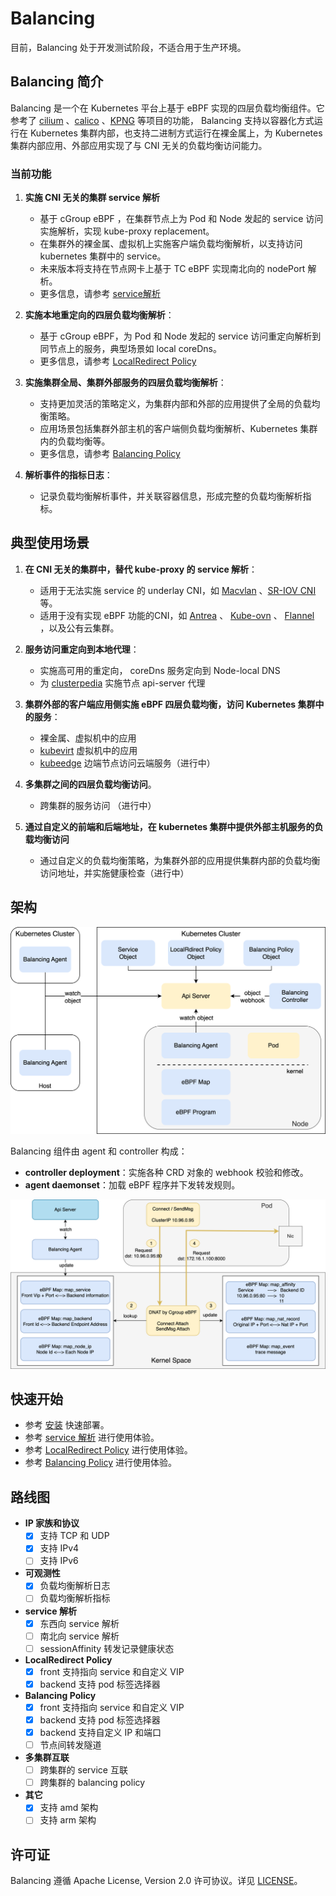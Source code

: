 # Balancing

目前，Balancing 处于开发测试阶段，不适合用于生产环境。

## Balancing 简介

Balancing 是一个在 Kubernetes 平台上基于 eBPF 实现的四层负载均衡组件。它参考了 [cilium](https://github.com/cilium/cilium) 、[calico](https://github.com/projectcalico/calico) 、[KPNG](https://github.com/kubernetes-retired/kpng)  等项目的功能，
Balancing 支持以容器化方式运行在 Kubernetes 集群内部，也支持二进制方式运行在裸金属上，为 Kubernetes 集群内部应用、外部应用实现了与 CNI 无关的负载均衡访问能力。

### 当前功能

1. **实施 CNI 无关的集群 service 解析**
    - 基于 cGroup eBPF ，在集群节点上为 Pod 和 Node 发起的 service 访问实施解析，实现 kube-proxy replacement。
    - 在集群外的裸金属、虚拟机上实施客户端负载均衡解析，以支持访问 kubernetes 集群中的 service。
    - 未来版本将支持在节点网卡上基于 TC eBPF 实现南北向的 nodePort 解析。
    - 更多信息，请参考 [service解析](./usages/service.zh.md)

2. **实施本地重定向的四层负载均衡解析**：
    - 基于 cGroup eBPF，为 Pod 和 Node 发起的 service 访问重定向解析到同节点上的服务，典型场景如 local coreDns。
    - 更多信息，请参考 [LocalRedirect Policy](./usages/localredirect.zh.md)

3. **实施集群全局、集群外部服务的四层负载均衡解析**：
    - 支持更加灵活的策略定义，为集群内部和外部的应用提供了全局的负载均衡策略。
    - 应用场景包括集群外部主机的客户端侧负载均衡解析、Kubernetes 集群内的负载均衡等。
    - 更多信息，请参考 [Balancing Policy](./usages/balancing.zh.md)

4. **解析事件的指标日志**：
    - 记录负载均衡解析事件，并关联容器信息，形成完整的负载均衡解析指标。

## 典型使用场景

1. **在 CNI 无关的集群中，替代 kube-proxy 的 service 解析**：
    - 适用于无法实施 service 的 underlay CNI，如 [Macvlan](https://github.com/containernetworking/plugins/tree/main/plugins/main/macvlan) 、[SR-IOV CNI](https://github.com/k8snetworkplumbingwg/sriov-cni)  等。
    - 适用于没有实现 eBPF 功能的CNI，如 [Antrea](https://github.com/antrea-io/antrea) 、 [Kube-ovn](https://github.com/kubeovn/kube-ovn) 、 [Flannel](https://github.com/flannel-io/flannel) ，以及公有云集群。

2. **服务访问重定向到本地代理**：
    - 实施高可用的重定向， coreDns 服务定向到 Node-local DNS
    - 为 [clusterpedia](https://github.com/clusterpedia-io/clusterpedia) 实施节点 api-server 代理

3. **集群外部的客户端应用侧实施 eBPF 四层负载均衡，访问 Kubernetes 集群中的服务**：
    - 裸金属、虚拟机中的应用
    - [kubevirt](https://github.com/kubevirt/kubevirt) 虚拟机中的应用
    - [kubeedge](https://github.com/kubeedge/kubeedge) 边端节点访问云端服务（进行中）

4. **多集群之间的四层负载均衡访问**。
    - 跨集群的服务访问 （进行中）

5. **通过自定义的前端和后端地址，在 kubernetes 集群中提供外部主机服务的负载均衡访问**
    - 通过自定义的负载均衡策略，为集群外部的应用提供集群内部的负载均衡访问地址，并实施健康检查（进行中）

## 架构

![arch](./images/arch.png)

Balancing 组件由 agent 和 controller 构成：
- **controller deployment**：实施各种 CRD 对象的 webhook 校验和修改。
- **agent daemonset**：加载 eBPF 程序并下发转发规则。

![eBPF](./images/cgroup-ebpf.png)

## 快速开始

- 参考 [安装](./usages/install.zh.md) 快速部署。
- 参考 [service 解析](./usages/service.zh.md) 进行使用体验。
- 参考 [LocalRedirect Policy](./usages/localredirect.zh.md) 进行使用体验。
- 参考 [Balancing Policy](./usages/balancing.zh.md) 进行使用体验。

## 路线图

- **IP 家族和协议**
  - [x] 支持 TCP 和 UDP
  - [x] 支持 IPv4
  - [ ] 支持 IPv6

- **可观测性**
  - [x] 负载均衡解析日志
  - [ ] 负载均衡解析指标

- **service 解析**
  - [x] 东西向 service 解析
  - [ ] 南北向 service 解析
  - [ ] sessionAffinity 转发记录健康状态

- **LocalRedirect Policy**
  - [x] front 支持指向 service 和自定义 VIP
  - [x] backend 支持 pod 标签选择器

- **Balancing Policy**
  - [x] front 支持指向 service 和自定义 VIP
  - [x] backend 支持 pod 标签选择器
  - [x] backend 支持自定义 IP 和端口
  - [ ] 节点间转发隧道

- **多集群互联**
  - [ ] 跨集群的 service 互联
  - [ ] 跨集群的 balancing policy

- **其它**
  - [x] 支持 amd 架构
  - [ ] 支持 arm 架构

## 许可证

Balancing 遵循 Apache License, Version 2.0 许可协议。详见 [LICENSE](./LICENSE)。
